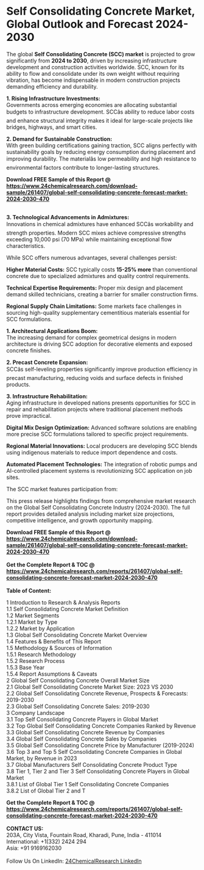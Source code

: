 <h1>Self Consolidating Concrete Market, Global Outlook and Forecast 2024-2030</h1><p>The global <strong>Self Consolidating Concrete (SCC) market</strong> is projected to grow significantly from <strong>2024 to 2030</strong>, driven by increasing infrastructure development and construction activities worldwide. SCC, known for its ability to flow and consolidate under its own weight without requiring vibration, has become indispensable in modern construction projects demanding efficiency and durability.</p><p><strong>1. Rising Infrastructure Investments:</strong><br>
Governments across emerging economies are allocating substantial budgets to infrastructure development. SCCâs ability to reduce labor costs and enhance structural integrity makes it ideal for large-scale projects like bridges, highways, and smart cities.</p><p><strong>2. Demand for Sustainable Construction:</strong><br>
With green building certifications gaining traction, SCC aligns perfectly with sustainability goals by reducing energy consumption during placement and improving durability. The materialâs low permeability and high resistance to environmental factors contribute to longer-lasting structures.</p><div><b>Download FREE Sample of this Report @ 
            <a href="https://www.24chemicalresearch.com/download-sample/261407/global-self-consolidating-concrete-forecast-market-2024-2030-470">
            https://www.24chemicalresearch.com/download-sample/261407/global-self-consolidating-concrete-forecast-market-2024-2030-470</a></b></div><br><p><strong>3. Technological Advancements in Admixtures:</strong><br>
Innovations in chemical admixtures have enhanced SCCâs workability and strength properties. Modern SCC mixes achieve compressive strengths exceeding 10,000 psi (70 MPa) while maintaining exceptional flow characteristics.</p><p>While SCC offers numerous advantages, several challenges persist:</p><p><strong>Higher Material Costs:</strong> SCC typically costs <strong>15-25% more</strong> than conventional concrete due to specialized admixtures and quality control requirements.</p><p><strong>Technical Expertise Requirements:</strong> Proper mix design and placement demand skilled technicians, creating a barrier for smaller construction firms.</p><p><strong>Regional Supply Chain Limitations:</strong> Some markets face challenges in sourcing high-quality supplementary cementitious materials essential for SCC formulations.</p><p><strong>1. Architectural Applications Boom:</strong><br>
The increasing demand for complex geometrical designs in modern architecture is driving SCC adoption for decorative elements and exposed concrete finishes.</p><p><strong>2. Precast Concrete Expansion:</strong><br>
SCCâs self-leveling properties significantly improve production efficiency in precast manufacturing, reducing voids and surface defects in finished products.</p><p><strong>3. Infrastructure Rehabilitation:</strong><br>
Aging infrastructure in developed nations presents opportunities for SCC in repair and rehabilitation projects where traditional placement methods prove impractical.</p><p><strong>Digital Mix Design Optimization:</strong> Advanced software solutions are enabling more precise SCC formulations tailored to specific project requirements.</p><p><strong>Regional Material Innovations:</strong> Local producers are developing SCC blends using indigenous materials to reduce import dependence and costs.</p><p><strong>Automated Placement Technologies:</strong> The integration of robotic pumps and AI-controlled placement systems is revolutionizing SCC application on job sites.</p><p>The SCC market features participation from:</p><p>This press release highlights findings from comprehensive market research on the Global Self Consolidating Concrete Industry (2024-2030). The full report provides detailed analysis including market size projections, competitive intelligence, and growth opportunity mapping.</p><div><b>Download FREE Sample of this Report @ 
            <a href="https://www.24chemicalresearch.com/download-sample/261407/global-self-consolidating-concrete-forecast-market-2024-2030-470">
            https://www.24chemicalresearch.com/download-sample/261407/global-self-consolidating-concrete-forecast-market-2024-2030-470</a></b></div><br><div><b>Get the Complete Report & TOC @ 
            <a href="https://www.24chemicalresearch.com/reports/261407/global-self-consolidating-concrete-forecast-market-2024-2030-470">
            https://www.24chemicalresearch.com/reports/261407/global-self-consolidating-concrete-forecast-market-2024-2030-470</a></b></div><br>
            <b>Table of Content:</b><p>1 Introduction to Research & Analysis Reports<br />
    1.1 Self Consolidating Concrete Market Definition<br />
    1.2 Market Segments<br />
        1.2.1 Market by Type<br />
        1.2.2 Market by Application<br />
    1.3 Global Self Consolidating Concrete Market Overview<br />
    1.4 Features & Benefits of This Report<br />
    1.5 Methodology & Sources of Information<br />
        1.5.1 Research Methodology<br />
        1.5.2 Research Process<br />
        1.5.3 Base Year<br />
        1.5.4 Report Assumptions & Caveats<br />
2 Global Self Consolidating Concrete Overall Market Size<br />
    2.1 Global Self Consolidating Concrete Market Size: 2023 VS 2030<br />
    2.2 Global Self Consolidating Concrete Revenue, Prospects & Forecasts: 2019-2030<br />
    2.3 Global Self Consolidating Concrete Sales: 2019-2030<br />
3 Company Landscape<br />
    3.1 Top Self Consolidating Concrete Players in Global Market<br />
    3.2 Top Global Self Consolidating Concrete Companies Ranked by Revenue<br />
    3.3 Global Self Consolidating Concrete Revenue by Companies<br />
    3.4 Global Self Consolidating Concrete Sales by Companies<br />
    3.5 Global Self Consolidating Concrete Price by Manufacturer (2019-2024)<br />
    3.6 Top 3 and Top 5 Self Consolidating Concrete Companies in Global Market, by Revenue in 2023<br />
    3.7 Global Manufacturers Self Consolidating Concrete Product Type<br />
    3.8 Tier 1, Tier 2 and Tier 3 Self Consolidating Concrete Players in Global Market<br />
        3.8.1 List of Global Tier 1 Self Consolidating Concrete Companies<br />
        3.8.2 List of Global Tier 2 and T</p><div><b>Get the Complete Report & TOC @ 
            <a href="https://www.24chemicalresearch.com/reports/261407/global-self-consolidating-concrete-forecast-market-2024-2030-470">
            https://www.24chemicalresearch.com/reports/261407/global-self-consolidating-concrete-forecast-market-2024-2030-470</a></b></div><br><b>CONTACT US:</b><br>
            203A, City Vista, Fountain Road, Kharadi, Pune, India - 411014<br>
            International: +1(332) 2424 294<br>
            Asia: +91 9169162030 <br><br>
            Follow Us On LinkedIn: <a href="https://www.linkedin.com/company/24chemicalresearch/">24ChemicalResearch LinkedIn</a>